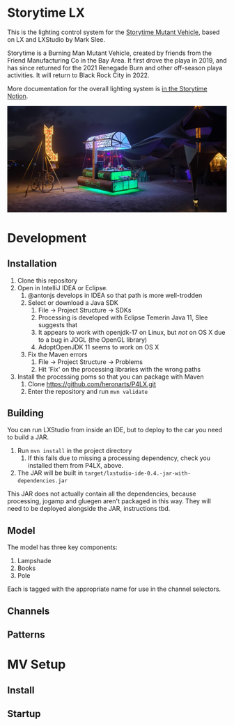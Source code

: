 # Storytime LX
This is the lighting control system for the [Storytime Mutant Vehicle](https://antonjs.notion.site/Build-Updates-366fd7b37c43462e96c3f94eaa21da2f), based on LX and LXStudio by Mark Slee.

Storytime is a Burning Man Mutant Vehicle, created by friends from the Friend Manufacturing Co in the Bay Area. It first drove the playa in 2019, and has since returned for the 2021 Renegade Burn and other off-season playa activities. It will return to Black Rock City in 2022.

More  documentation for the overall lighting system is [in the Storytime Notion](https://www.notion.so/antonjs/Lighting-System-c79426162e374903a5bcb27244416b84).

![Storytime](assets/storytime.jpg)

# Development
## Installation
1. Clone this repository
2. Open in IntelliJ IDEA or Eclipse. 
   1. @antonjs develops in IDEA so that path is more well-trodden
   2. Select or download a Java SDK
      1. File -> Project Structure -> SDKs
      2. Processing is developed with Eclipse Temerin Java 11, Slee suggests that
      3. It appears to work with openjdk-17 on Linux, but _not_ on OS X due to a bug in JOGL (the OpenGL library)
      4. AdoptOpenJDK 11 seems to work on OS X
   3. Fix the Maven errors
      1. File -> Project Structure -> Problems
      2. Hit 'Fix' on the processing libraries with the wrong paths
3. Install the processing poms so that you can package with Maven
   1. Clone https://github.com/heronarts/P4LX.git
   2. Enter the repository and run `mvn validate`

## Building
You can run LXStudio from inside an IDE, but to deploy to the car you need to build a JAR.

1. Run `mvn install` in the project directory
   1. If this fails due to missing a processing dependency, check you installed them from P4LX, above.
2. The JAR will be built in `target/lxstudio-ide-0.4.-jar-with-dependencies.jar`

This JAR does not actually contain all the dependencies, because processing, jogamp and gluegen aren't packaged in this way. They will need to be deployed alongside the JAR, instructions tbd.

## Model
The model has three key components:
1. Lampshade
2. Books
3. Pole

Each is tagged with the appropriate name for use in the channel selectors.

## Channels


## Patterns

# MV Setup
## Install

## Startup